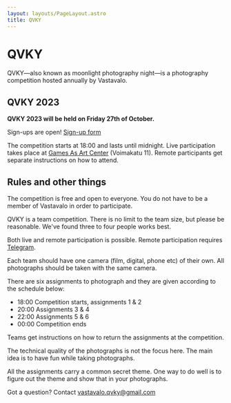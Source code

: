 ```yaml
---
layout: layouts/PageLayout.astro
title: QVKY
---
```


# QVKY

QVKY—also known as moonlight photography night—is a photography competition hosted annually by Vastavalo.

## QVKY 2023

**QVKY 2023 will be held on Friday 27th of October.**

Sign-ups are open! [Sign-up form](https://docs.google.com/forms/d/e/1FAIpQLSdPwc8dQb-CV-ZAmlus-Ms9rZR349rjP0gXtb9nfxNqGX9kFw/viewform?usp=sf_link)

The competition starts at 18:00 and lasts until midnight. Live participation takes place at [Games As Art Center](https://gamesasartcenter.com) (Voimakatu 11). Remote participants get separate instructions on how to attend.

## Rules and other things

The competition is free and open to everyone. You do not have to be a member of Vastavalo in order to participate.

QVKY is a team competition. There is no limit to the team size, but please be reasonable. We've found three to four people works best.

Both live and remote participation is possible. Remote participation requires [Telegram](https://telegram.org/).

Each team should have one camera (film, digital, phone etc) of their own. All photographs should be taken with the same camera.

There are six assignments to photograph and they are given according to the schedule below:

- 18:00 Competition starts, assignments 1 & 2
- 20:00 Assignments 3 & 4
- 22:00 Assignments 5 & 6
- 00:00 Competition ends

Teams get instructions on how to return the assignments at the competition.

The technical quality of the photographs is not the focus here. The main idea is to have fun while taking photographs.

All the assignments carry a common secret theme. One way to do well is to figure out the theme and show that in your photographs.

Got a question? Contact <a href="mailto:vastavalo.qvky@gmail.com">vastavalo.qvky@gmail.com</a>
